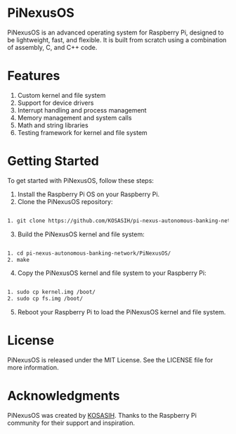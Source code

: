# PiNexusOS

PiNexusOS is an advanced operating system for Raspberry Pi, designed to be lightweight, fast, and flexible. It is built from scratch using a combination of assembly, C, and C++ code.

# Features

1. Custom kernel and file system
2. Support for device drivers
3. Interrupt handling and process management
4. Memory management and system calls
5. Math and string libraries
6. Testing framework for kernel and file system

# Getting Started

To get started with PiNexusOS, follow these steps:

1. Install the Raspberry Pi OS on your Raspberry Pi.
2. Clone the PiNexusOS repository:

```bash

1. git clone https://github.com/KOSASIH/pi-nexus-autonomous-banking-network.git
```

3. Build the PiNexusOS kernel and file system:

```bash

1. cd pi-nexus-autonomous-banking-network/PiNexusOS/
2. make
```

4. Copy the PiNexusOS kernel and file system to your Raspberry Pi:

```bash

1. sudo cp kernel.img /boot/
2. sudo cp fs.img /boot/
```

5. Reboot your Raspberry Pi to load the PiNexusOS kernel and file system.

# License

PiNexusOS is released under the MIT License. See the LICENSE file for more information.

# Acknowledgments

PiNexusOS was created by [KOSASIH](https://www.linkedin.com/in/kosasih-81b46b5a). Thanks to the Raspberry Pi community for their support and inspiration.
